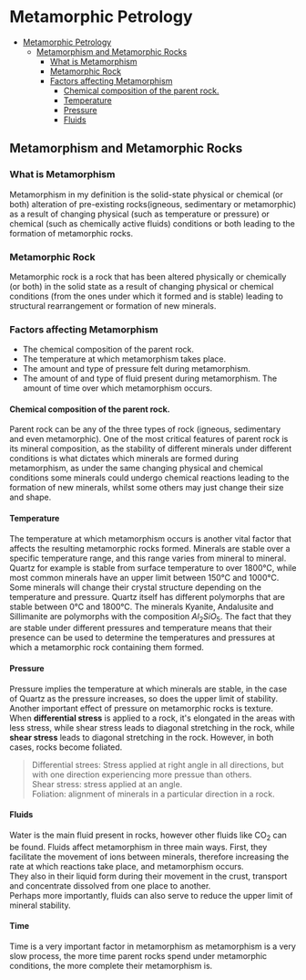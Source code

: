 # Metamorphic Petrology

<!--toc:start-->
- [Metamorphic Petrology](#metamorphic-petrology)
  - [Metamorphism and Metamorphic Rocks](#metamorphism-and-metamorphic-rocks)
    - [What is Metamorphism](#what-is-metamorphism)
    - [Metamorphic Rock](#metamorphic-rock)
    - [Factors affecting Metamorphism](#factors-affecting-metamorphism)
      - [Chemical composition of the parent rock.](#chemical-composition-of-the-parent-rock)
      - [Temperature](#temperature)
      - [Pressure](#pressure)
      - [Fluids](#fluids)
<!--toc:end-->

## Metamorphism and Metamorphic Rocks
### What is Metamorphism
Metamorphism in my definition is the solid-state physical or chemical (or both) alteration of pre-existing rocks(igneous,
sedimentary or metamorphic) as a result of changing physical (such as temperature or pressure) or chemical (such as chemically active
fluids) conditions or both leading to the formation of metamorphic rocks.

### Metamorphic Rock
Metamorphic rock is a rock that has been altered physically or chemically (or both) in the solid state as a result of changing
physical or chemical conditions (from the ones under which it formed and is stable) leading to structural rearrangement or
formation of new minerals.

### Factors affecting Metamorphism
* The chemical composition of the parent rock.
* The temperature at which metamorphism takes place.
* The amount and type of pressure felt during metamorphism.
* The amount of and type of fluid present during metamorphism.
The amount of time over which metamorphism occurs.

#### Chemical composition of the parent rock.
Parent rock can be any of the three types of rock (igneous, sedimentary and even metamorphic). One of the most
critical features of parent rock is its mineral composition, as the stability of different minerals under different
conditions is what dictates which minerals are formed during metamorphism, as under the same changing physical
and chemical conditions some minerals could undergo chemical reactions leading to the formation of new minerals,
whilst some others may just change their size and shape.

#### Temperature
The temperature at which metamorphism occurs is another vital factor that affects the resulting metamorphic rocks
formed. Minerals are stable over a specific temperature range, and this range varies from mineral to mineral.
Quartz for example is stable from surface temperature to over 1800&deg;C, while most common minerals have an
upper limit between 150&deg;C and 1000&deg;C.  
Some minerals will change their crystal structure depending on the temperature and pressure. Quartz itself has
different polymorphs that are stable between 0&deg;C and 1800&deg;C. The minerals Kyanite, Andalusite and Sillimanite
are polymorphs with the composition $Al_2SiO_5$. The fact that they are stable under different pressures and temperature
means that their presence can be used to determine the temperatures and pressures at which a metamorphic rock containing
them formed.

#### Pressure
Pressure implies the temperature at which minerals are stable, in the case of Quartz as the pressure
increases, so does the upper limit of stability. Another important effect of pressure on metamorphic rocks is
texture. When **differential stress** is applied to a rock, it's elongated in the areas with
less stress, while shear stress leads to diagonal stretching in the rock, while **shear stress** leads to diagonal
stretching in the rock. However, in both cases, rocks become foliated.
> Differential strees: Stress applied at right angle in all directions, but with one direction experiencing more
  pressue than others.  
> Shear stress: stress applied at an angle.  
> Foliation: alignment of minerals in a particular direction in a rock.

#### Fluids
Water is the main fluid present in rocks, however other fluids like CO$_2$ can be found. Fluids affect metamorphism
in three main ways. First, they facilitate the movement of ions between minerals, therefore increasing the rate at which
reactions take place, and metamorphism occurs.  
They also in their liquid form during their movement in the crust, transport and concentrate dissolved from one place
to another.  
Perhaps more importantly, fluids can also serve to reduce the upper limit of mineral stability.

#### Time
Time is a very important factor in metamorphism as metamorphism is a very slow process, the more time parent rocks spend
under metamorphic conditions, the more complete their metamorphism is.
